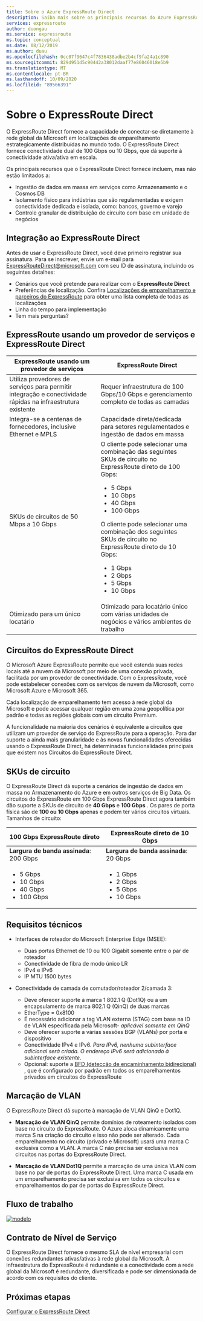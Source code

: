 ```yaml
---
title: Sobre o Azure ExpressRoute Direct
description: Saiba mais sobre os principais recursos do Azure ExpressRoute Direct e as informações necessárias para carregar o ExpressRoute Direct, como SKUs disponíveis e requisitos técnicos.
services: expressroute
author: duongau
ms.service: expressroute
ms.topic: conceptual
ms.date: 08/12/2019
ms.author: duau
ms.openlocfilehash: 0cc07f9647c4f7836438adbe2b4cf9fa24a1c890
ms.sourcegitcommit: 829d951d5c90442a38012daaf77e86046018e5b9
ms.translationtype: MT
ms.contentlocale: pt-BR
ms.lasthandoff: 10/09/2020
ms.locfileid: "89566391"
---
```

# <a name="about-expressroute-direct"></a>Sobre o ExpressRoute Direct

O ExpressRoute Direct fornece a capacidade de conectar-se diretamente à rede global da Microsoft em localizações de emparelhamento estrategicamente distribuídas no mundo todo. O ExpressRoute Direct fornece conectividade dual de 100 Gbps ou 10 Gbps, que dá suporte à conectividade ativa/ativa em escala.

Os principais recursos que o ExpressRoute Direct fornece incluem, mas não estão limitados a:

* Ingestão de dados em massa em serviços como Armazenamento e o Cosmos DB
* Isolamento físico para indústrias que são regulamentadas e exigem conectividade dedicada e isolada, como: bancos, governo e varejo
* Controle granular de distribuição de circuito com base em unidade de negócios

## <a name="onboard-to-expressroute-direct"></a>Integração ao ExpressRoute Direct

Antes de usar o ExpressRoute Direct, você deve primeiro registrar sua assinatura. Para se inscrever, envie um e-mail para <ExpressRouteDirect@microsoft.com> com seu ID de assinatura, incluindo os seguintes detalhes:

* Cenários que você pretende para realizar com o **ExpressRoute Direct**
* Preferências de localização. Confira [Localizações de emparelhamento e parceiros do ExpressRoute](expressroute-locations-providers.md) para obter uma lista completa de todas as localizações
* Linha do tempo para implementação
* Tem mais perguntas?

## <a name="expressroute-using-a-service-provider-and-expressroute-direct"></a>ExpressRoute usando um provedor de serviços e ExpressRoute Direct

| **ExpressRoute usando um provedor de serviços** | **ExpressRoute Direct** | 
| --- | --- |
| Utiliza provedores de serviços para permitir integração e conectividade rápidas na infraestrutura existente | Requer infraestrutura de 100 Gbps/10 Gbps e gerenciamento completo de todas as camadas
| Integra-se a centenas de fornecedores, inclusive Ethernet e MPLS | Capacidade direta/dedicada para setores regulamentados e ingestão de dados em massa |
| SKUs de circuitos de 50 Mbps a 10 Gbps | O cliente pode selecionar uma combinação das seguintes SKUs de circuito no ExpressRoute direto de 100 Gbps: <ul><li>5 Gbps</li><li>10 Gbps</li><li>40 Gbps</li><li>100 Gbps</li></ul> O cliente pode selecionar uma combinação dos seguintes SKUs de circuito no ExpressRoute direto de 10 Gbps:<ul><li>1 Gbps</li><li>2 Gbps</li><li>5 Gbps</li><li>10 Gbps</li></ul>
| Otimizado para um único locatário | Otimizado para locatário único com várias unidades de negócios e vários ambientes de trabalho

## <a name="expressroute-direct-circuits"></a>Circuitos do ExpressRoute Direct

O Microsoft Azure ExpressRoute permite que você estenda suas redes locais até a nuvem da Microsoft por meio de uma conexão privada, facilitada por um provedor de conectividade. Com o ExpressRoute, você pode estabelecer conexões com os serviços de nuvem da Microsoft, como Microsoft Azure e Microsoft 365.

Cada localização de emparelhamento tem acesso à rede global da Microsoft e pode acessar qualquer região em uma zona geopolítica por padrão e todas as regiões globais com um circuito Premium.  

A funcionalidade na maioria dos cenários é equivalente a circuitos que utilizam um provedor de serviço do ExpressRoute para a operação. Para dar suporte a ainda mais granularidade e às novas funcionalidades oferecidas usando o ExpressRoute Direct, há determinadas funcionalidades principais que existem nos Circuitos do ExpressRoute Direct.

## <a name="circuit-skus"></a>SKUs de circuito

O ExpressRoute Direct dá suporte a cenários de ingestão de dados em massa no Armazenamento do Azure e em outros serviços de Big Data. Os circuitos do ExpressRoute em 100 Gbps ExpressRoute Direct agora também dão suporte a SKUs de circuito de **40 Gbps** e **100 Gbps** . Os pares de porta física são de **100 ou 10 Gbps** apenas e podem ter vários circuitos virtuais. Tamanhos de circuito:

| **100 Gbps ExpressRoute direto** | **ExpressRoute direto de 10 Gbps** | 
| --- | --- |
| **Largura de banda assinada**: 200 Gbps | **Largura de banda assinada**: 20 Gbps |
| <ul><li>5 Gbps</li><li>10 Gbps</li><li>40 Gbps</li><li>100 Gbps</li></ul> | <ul><li>1 Gbps</li><li>2 Gbps</li><li>5 Gbps</li><li>10 Gbps</li></ul>

## <a name="technical-requirements"></a>Requisitos técnicos

* Interfaces de roteador do Microsoft Enterprise Edge (MSEE):
    * Duas portas Ethernet de 10 ou 100 Gigabit somente entre o par de roteador
    * Conectividade de fibra de modo único LR
    * IPv4 e IPv6
    * IP MTU 1500 bytes

* Conectividade de camada de comutador/roteador 2/camada 3:
    * Deve oferecer suporte à marca 1 802.1 Q (Dot1Q) ou a um encapsulamento de marca 802.1 Q (QinQ) de duas marcas
    * EtherType = 0x8100
    * É necessário adicionar a tag VLAN externa (STAG) com base na ID de VLAN especificada pela Microsoft- *aplicável somente em QinQ*
    * Deve oferecer suporte a várias sessões BGP (VLANs) por porta e dispositivo
    * Conectividade IPv4 e IPv6. *Para IPv6, nenhuma subinterface adicional será criada. O endereço IPv6 será adicionado à subinterface existente*. 
    * Opcional: suporte a [BFD (detecção de encaminhamento bidirecional)](https://docs.microsoft.com/azure/expressroute/expressroute-bfd) , que é configurado por padrão em todos os emparelhamentos privados em circuitos do ExpressRoute

## <a name="vlan-tagging"></a>Marcação de VLAN

O ExpressRoute Direct dá suporte à marcação de VLAN QinQ e Dot1Q.

* **Marcação de VLAN QinQ** permite domínios de roteamento isolados com base no circuito do ExpressRoute. O Azure aloca dinamicamente uma marca S na criação do circuito e isso não pode ser alterado. Cada emparelhamento no circuito (privado e Microsoft) usará uma marca C exclusiva como a VLAN. A marca C não precisa ser exclusiva nos circuitos nas portas do ExpressRoute Direct.

* **Marcação de VLAN Dot1Q** permite a marcação de uma única VLAN com base no par de portas do ExpressRoute Direct. Uma marca C usada em um emparelhamento precisa ser exclusiva em todos os circuitos e emparelhamentos do par de portas do ExpressRoute Direct.

## <a name="workflow"></a>Fluxo de trabalho

[![modelo](./media/expressroute-erdirect-about/workflow1.png)](./media/expressroute-erdirect-about/workflow1.png#lightbox)

## <a name="sla"></a>Contrato de Nível de Serviço

O ExpressRoute Direct fornece o mesmo SLA de nível empresarial com conexões redundantes ativas/ativas à rede global da Microsoft. A infraestrutura do ExpressRoute é redundante e a conectividade com a rede global da Microsoft é redundante, diversificada e pode ser dimensionada de acordo com os requisitos do cliente. 

## <a name="next-steps"></a>Próximas etapas

[Configurar o ExpressRoute Direct](expressroute-howto-erdirect.md)
